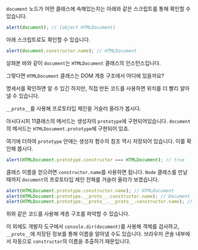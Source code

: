 
`document` 노드가 어떤 클래스에 속해있는지는 아래와 같은 스크립트를 통해 확인할 수 있습니다.

```js run
alert(document); // [object HTMLDocument]
```

아래 스크립트로도 확인할 수 있습니다.

```js run
alert(document.constructor.name); // HTMLDocument
```

살펴본 바와 같이 `document`는 `HTMLDocument` 클래스의 인스턴스입니다.

그렇다면 `HTMLDocument` 클래스는 DOM 계층 구조에서 어디에 있을까요?

명세서를 확인하면 알 수 있긴 하지만, 직접 만든 코드를 사용하면 위치를 더 빨리 알아낼 수 있습니다.

`__proto__`를 사용해 프로토타입 체인을 거슬러 올라가 봅시다.

아시다시피 11클래스의 메서드는 생성자의 `prototype`에 구현되어있습니다. `document`의 메서드는 `HTMLDocument.prototype`에 구현되어 있죠.  

여기에 더하여 `prototype` 안에는 생성자 함수의 참조 역시 저장되어 있습니다. 이를 확인해 봅시다.

```js run
alert(HTMLDocument.prototype.constructor === HTMLDocument); // true
```

클래스 이름을 얻으려면 `constructor.name`를 사용하면 됩니다. `Node` 클래스를 만날 때까지 `document`의 프로토타입 체인 전체를 거슬러 올라가 보겠습니다.  

```js run
alert(HTMLDocument.prototype.constructor.name); // HTMLDocument
alert(HTMLDocument.prototype.__proto__.constructor.name); // Document
alert(HTMLDocument.prototype.__proto__.__proto__.constructor.name); // Node
```

위와 같은 코드를 사용해 계층 구조를 파악할 수 있습니다.

이 외에도 개발자 도구에서 `console.dir(document)`를 사용해 객체를 검사하고, `__proto__`에 저장된 정보를 통해 이름을 알아낼 수도 있습니다. 브라우저 콘솔 내부에서 자동으로 `constructor`의 이름을 추출하기 때문입니다.  
